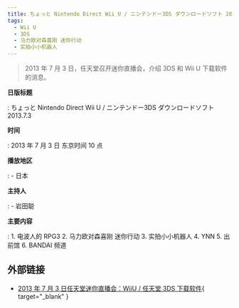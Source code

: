 ```yaml
---
title: ちょっと Nintendo Direct Wii U / ニンテンドー3DS ダウンロードソフト 2013.7.3
tags:
  - Wii U
  - 3DS
  - 马力欧对森喜刚 迷你行动
  - 实拍小小机器人
---
```


> 2013 年 7 月 3 日，任天堂召开迷你直播会，介绍 3DS 和 Wii U 下载软件的消息。

**日版标题**

:   ちょっと Nintendo Direct Wii U / ニンテンドー3DS ダウンロードソフト 2013.7.3

**时间**

:   2013 年 7 月 3 日 东京时间 10 点

**播放地区**

:   - 日本

**主持人**

:   - 岩田聪

**主要内容**

:   1. 电波人的 RPG3
    2. 马力欧对森喜刚 迷你行动
    3. 实拍小小机器人
    4. YNN
    5. 出前馆
    6. BANDAI 频道

## 外部链接

- [2013 年 7 月 3 日任天堂迷你直播会：WiiU / 任天堂 3DS 下载软件](https://www.bilibili.com/video/BV1aK4y1b7Pa/){ target="_blank" }
